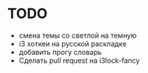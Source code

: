 # TODO

* смена темы со светлой на темную
* i3 хоткеи на русской раскладке
* добавить прогу словарь
* Сделать pull request на i3lock-fancy
